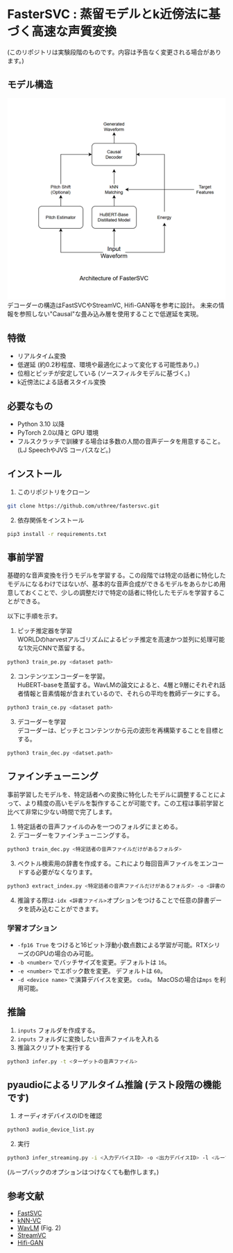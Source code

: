 # FasterSVC : 蒸留モデルとk近傍法に基づく高速な声質変換
(このリポジトリは実験段階のものです。内容は予告なく変更される場合があります。)

## モデル構造
![Architecture](../images/fastersvc_architecture.png)
デコーダーの構造はFastSVCやStreamVC, Hifi-GAN等を参考に設計。
未来の情報を参照しない"Causal"な畳み込み層を使用することで低遅延を実現。

## 特徴
- リアルタイム変換
- 低遅延 (約0.2秒程度、環境や最適化によって変化する可能性あり。)
- 位相とピッチが安定している (ソースフィルタモデルに基づく。)
- k近傍法による話者スタイル変換

## 必要なもの
- Python 3.10 以降
- PyTorch 2.0以降と GPU 環境
- フルスクラッチで訓練する場合は多数の人間の音声データを用意すること。(LJ SpeechやJVS コーパスなど。)

## インストール
1. このリポジトリをクローン
```sh
git clone https://github.com/uthree/fastersvc.git
```
2. 依存関係をインストール
```sh
pip3 install -r requirements.txt
```

## 事前学習
基礎的な音声変換を行うモデルを学習する。この段階では特定の話者に特化したモデルになるわけではないが、基本的な音声合成ができるモデルをあらかじめ用意しておくことで、少しの調整だけで特定の話者に特化したモデルを学習することができる。

以下に手順を示す。
1. ピッチ推定器を学習  
WORLDのharvestアルゴリズムによるピッチ推定を高速かつ並列に処理可能な1次元CNNで蒸留する。
```sh
python3 train_pe.py <dataset path>
```

2. コンテンツエンコーダーを学習。  
HuBERT-baseを蒸留する。WavLMの論文によると、4層と9層にそれぞれ話者情報と音素情報が含まれているので、それらの平均を教師データにする。
```sh
python3 train_ce.py <dataset path>
```

3. デコーダーを学習  
デコーダーは、ピッチとコンテンツから元の波形を再構築することを目標とする。

```sh
python3 train_dec.py <datset.path>
```

## ファインチューニング
事前学習したモデルを、特定話者への変換に特化したモデルに調整することによって、より精度の高いモデルを製作することが可能です。この工程は事前学習と比べて非常に少ない時間で完了します。
1. 特定話者の音声ファイルのみを一つのフォルダにまとめる。
2. デコーダーをファインチューニングする。
```sh
python3 train_dec.py <特定話者の音声ファイルだけがあるフォルダ>
```
3. ベクトル検索用の辞書を作成する。これにより毎回音声ファイルをエンコードする必要がなくなります。
```sh
python3 extract_index.py <特定話者の音声ファイルだけがあるフォルダ> -o <辞書の出力先(任意)>
```
4. 推論する際は`-idx <辞書ファイル>`オプションをつけることで任意の辞書データを読み込むことができます。

### 学習オプション
- `-fp16 True` をつけると16ビット浮動小数点数による学習が可能。RTXシリーズのGPUの場合のみ可能。
- `-b <number>` でバッチサイズを変更。デフォルトは `16`。
- `-e <number>` でエポック数を変更。 デフォルトは `60`。
- `-d <device name>` で演算デバイスを変更。 `cuda`。 MacOSの場合は`mps` を利用可能。

## 推論
1. `inputs` フォルダを作成する。
2. `inputs` フォルダに変換したい音声ファイルを入れる
3. 推論スクリプトを実行する
```sh
python3 infer.py -t <ターゲットの音声ファイル>
```

## pyaudioによるリアルタイム推論 (テスト段階の機能です)
1. オーディオデバイスのIDを確認
```sh
python3 audio_device_list.py
```

2. 実行
```sh
python3 infer_streaming.py -i <入力デバイスID> -o <出力デバイスID> -l <ループバックデバイスID> -t <ターゲットの音声ファイル>
```
(ループバックのオプションはつけなくても動作します。)

## 参考文献
- [FastSVC](https://arxiv.org/abs/2011.05731)
- [kNN-VC](https://arxiv.org/abs/2305.18975)
- [WavLM](https://arxiv.org/pdf/2110.13900.pdf) (Fig. 2)
- [StreamVC](https://arxiv.org/abs/2401.03078v1)
- [Hifi-GAN](https://arxiv.org/abs/2010.05646)